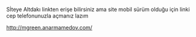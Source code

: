 Sİteye Altdakı linkten erişe bilirsiniz ama site mobil sürüm olduğu için linki cep telefonunuzla açmanız lazım

http://mgreen.anarmamedov.com/
